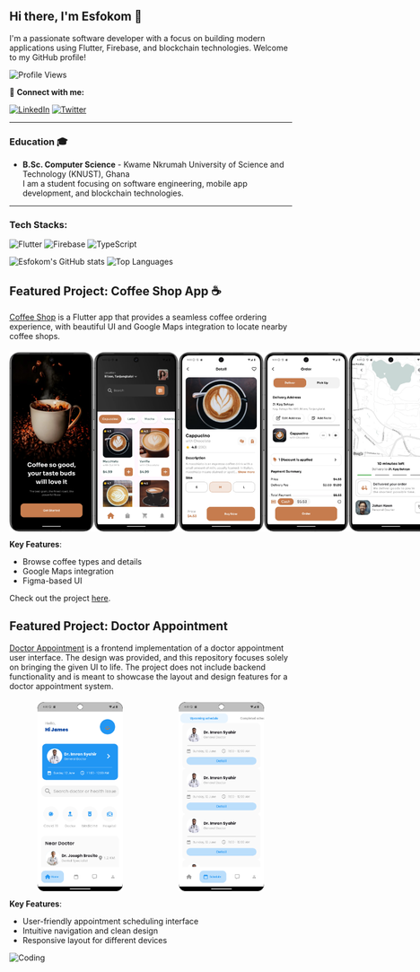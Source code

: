 ## Hi there, I'm Esfokom 👋
I'm a passionate software developer with a focus on building modern applications using Flutter, Firebase, and blockchain technologies. Welcome to my GitHub profile!

![Profile Views](https://komarev.com/ghpvc/?username=Esfokom&color=blue)

🔗 **Connect with me:**

[![LinkedIn](https://img.shields.io/badge/LinkedIn-blue?style=flat-square&logo=linkedin&logoColor=white)](https://linkedin.com/in/Esfokom)
[![Twitter](https://img.shields.io/badge/Twitter-blue?style=flat-square&logo=twitter&logoColor=white)](https://x.com/esfokom)

---

### Education 🎓

- **B.Sc. Computer Science** - Kwame Nkrumah University of Science and Technology (KNUST), Ghana  
  I am a student focusing on software engineering, mobile app development, and blockchain technologies.

---

### Tech Stacks:
![Flutter](https://img.shields.io/badge/Flutter-02569B?logo=flutter&logoColor=white)
![Firebase](https://img.shields.io/badge/Firebase-FFCA28?logo=firebase&logoColor=white)
![TypeScript](https://img.shields.io/badge/TypeScript-007ACC?logo=typescript&logoColor=white)

<!-- Add more badges for other languages/tools -->
![Esfokom's GitHub stats](https://github-readme-stats.vercel.app/api?username=Esfokom&show_icons=true&theme=dark)
![Top Languages](https://github-readme-stats.vercel.app/api/top-langs/?username=Esfokom&layout=compact)

## Featured Project: Coffee Shop App ☕
[Coffee Shop](https://github.com/Esfokom/coffee_shop) is a Flutter app that provides a seamless coffee ordering experience, with beautiful UI and Google Maps integration to locate nearby coffee shops.

<div style="display: flex; justify-content: space-around; margin-top: 20px;">

  <!-- Screenshot 1 -->
  <img src="https://github.com/Esfokom/coffee_shop/blob/main/assets/screenshots/onboarding.webp" alt="Onboarding" style="width: 30%; height: auto;">

  <!-- Screenshot 2 -->
  <img src="https://github.com/Esfokom/coffee_shop/blob/main/assets/screenshots/home.webp" alt="Home" style="width: 30%; height: auto;">

  <!-- Screenshot 3 -->
  <img src="https://github.com/Esfokom/coffee_shop/blob/main/assets/screenshots/detail.webp" alt="Detail" style="width: 30%; height: auto;">

  <!-- Screenshot 4 -->
  <img src="https://github.com/Esfokom/coffee_shop/blob/main/assets/screenshots/order.webp" alt="Order" style="width: 30%; height: auto;">

  <!-- Screenshot 5 -->
  <img src="https://github.com/Esfokom/coffee_shop/blob/main/assets/screenshots/delivery.webp" alt="Delivery" style="width: 30%; height: auto;">

</div>

**Key Features**:
- Browse coffee types and details
- Google Maps integration
- Figma-based UI

Check out the project [here](https://github.com/Esfokom/coffee_shop).

## Featured Project: Doctor Appointment
[Doctor Appointment](https://github.com/Esfokom/Doctor_Appointment) is a frontend implementation of a doctor appointment user interface. The design was provided, and this repository focuses solely on bringing the given UI to life. The project does not include backend functionality and is meant to showcase the layout and design features for a doctor appointment system.

<div style="display: flex; justify-content: space-around; margin-top: 20px;">

  <!-- Screenshot 1 -->
  <img src="https://github.com/Esfokom/doctor_appointment/blob/main/screen_capture/screenshot1.png" alt="Sreenshot 1" style="width: 30%; height: auto;">

  <!-- Screenshot 2 -->
  <img src="https://github.com/Esfokom/doctor_appointment/blob/main/screen_capture/screenshot2.png" alt="Screenshot 2" style="width: 30%; height: auto;">


</div>

**Key Features**:
- User-friendly appointment scheduling interface
- Intuitive navigation and clean design
- Responsive layout for different devices

![Coding](https://media.giphy.com/media/qgQUggAC3Pfv687qPC/giphy.gif)






<!--
**Esfokom/Esfokom** is a ✨ _special_ ✨ repository because its `README.md` (this file) appears on your GitHub profile.

Here are some ideas to get you started:

- 🔭 I’m currently working on ...
- 🌱 I’m currently learning ...
- 👯 I’m looking to collaborate on ...
- 🤔 I’m looking for help with ...
- 💬 Ask me about ...
- 📫 How to reach me: ...
- 😄 Pronouns: ...
- ⚡ Fun fact: ...
-->
